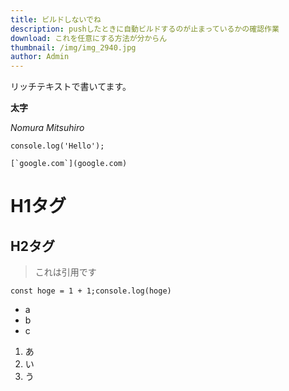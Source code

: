 ```yaml
---
title: ビルドしないでね
description: pushしたときに自動ビルドするのが止まっているかの確認作業
download: これを任意にする方法が分からん
thumbnail: /img/img_2940.jpg
author: Admin
---
```

リッチテキストで書いてます。

**太字**

_Nomura Mitsuhiro_

`console.log('Hello');`

``[`google.com`](google.com)``

# H1タグ

## H2タグ

> これは引用です

```
const hoge = 1 + 1;console.log(hoge)
```

* a
* b
* c

1. あ
2. い
3. う
